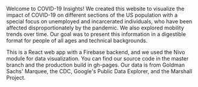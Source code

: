 Welcome to COVID-19 Insights! We created this website to visualize the impact of COVID-19 on different sections of the US population with a special focus on unemployed and incarcerated individuals, who have been affected disproportionately by the pandemic. We also explored mobility trends over time. Our goal was to present this information in a digestible format for people of all ages and technical backgrounds. 

This is a React web app with a Firebase backend, and we used the Nivo module for data visualization. You can find our source code in the master branch and the production build in gh-pages. Our data is from Goldman Sachs' Marquee, the CDC, Google's Public Data Explorer, and the Marshall Project.

